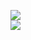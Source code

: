 [![](https://img.shields.io/badge/Made%20With-Github%20Spray-lightgrey.svg?style=for-the-badge&logo=github)](https://github.com/Annihil/github-spray#3094)  
[![](https://i.imgur.com/2DrTn0Z.gif)](https://github.com/Annihil/github-spray)